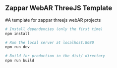 ## Zappar WebAR ThreeJS Template

#A template for zappar threejs webAR projects

``` bash
# Install dependencies (only the first time)
npm install

# Run the local server at localhost:8080
npm run dev

# Build for production in the dist/ directory
npm run build
```
